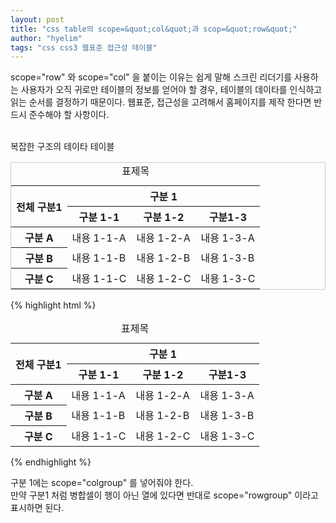 ```yaml
---
layout: post
title: "css table의 scope=&quot;col&quot;과 scop=&quot;row&quot;"
author: "hyelim"
tags: "css css3 웹표준 접근성 테이블" 
---
```



scope="row" 와 scope="col" 을 붙이는 이유는 쉽게 말해 스크린 리더기를 사용하는 사용자가 오직 귀로만 테이블의 정보를 얻어야 할 경우, 
테이블의 데이타를 인식하고 읽는 순서를 결정하기 때문이다.
웹표준, 접근성을 고려해서 홈페이지를 제작 한다면 반드시 준수해야 할 사항이다.<br><br>

복잡한 구조의 테이타 테이블<br>
<table width="100%" summary="데이타테이블 설명" class="datatable" style="border:1px solid #ccc;">
<caption>표제목</caption>
<thead>
  <tr>
    <th rowspan="2" scope="col">전체 구분1 </th>
    <th colspan="3" scope="colgroup">구분 1 </th>
  </tr>
  <tr>
    <th scope="col">구분 1-1 </th>
    <th scope="col"> 구분 1-2 </th>
    <th scope="col">구분1-3</th>    
  </tr>
</thead>
<tbody>
  <tr>
    <th scope="row">구분 A</th>
    <td>내용 1-1-A</td>
    <td>내용 1-2-A</td>
    <td>내용 1-3-A</td>
  </tr>
  <tr>
    <th scope="row">구분 B</th>
    <td>내용 1-1-B</td>
    <td>내용 1-2-B</td>
    <td>내용 1-3-B</td>
  </tr>
  <tr>
    <th scope="row">구분 C</th>
    <td>내용 1-1-C</td>
    <td>내용 1-2-C</td>
    <td>내용 1-3-C</td>
  </tr>
</tbody>
</table>

{% highlight html %}
<table width="100%" summary="데이타테이블 설명" class="datatable">
<caption>표제목</caption>
<thead>
  <tr>
    <th rowspan="2" scope="col">전체 구분1 </th>
    <th colspan="3" scope="colgroup">구분 1 </th>
  </tr>
  <tr>
    <th scope="col">구분 1-1 </th>
    <th scope="col"> 구분 1-2 </th>
    <th scope="col">구분1-3</th>    
  </tr>
</thead>
<tbody>
  <tr>
    <th scope="row">구분 A</th>
    <td>내용 1-1-A</td>
    <td>내용 1-2-A</td>
    <td>내용 1-3-A</td>
  </tr>
  <tr>
    <th scope="row">구분 B</th>
    <td>내용 1-1-B</td>
    <td>내용 1-2-B</td>
    <td>내용 1-3-B</td>
  </tr>
  <tr>
    <th scope="row">구분 C</th>
    <td>내용 1-1-C</td>
    <td>내용 1-2-C</td>
    <td>내용 1-3-C</td>
  </tr>
</tbody>
</table>
{% endhighlight %}

구분 1에는 scope="colgroup" 를 넣어줘야 한다. <br>
만약 구분1 처럼 병합셀이 행이 아닌 열에 있다면 반대로 scope="rowgroup" 이라고 표시하면 된다. <br>
